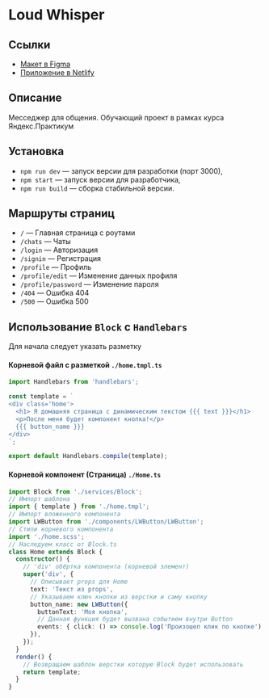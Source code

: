 # Loud Whisper

## Ссылки
* [Макет в Figma](https://www.figma.com/file/19wDMl4QNTAFHu6Q1mZcr5/Yandex.Practicum-Chats?node-id=0%3A1&t=OwJO1e9oSTv8b3WW-0)
* [Приложение в Netlify](https://sunny-muffin-404bd7.netlify.app)

## Описание
Месседжер для общения.
Обучающий проект в рамках курса Яндекс.Практикум

## Установка

- `npm run dev` — запуск версии для разработки (порт 3000),
- `npm start` — запуск версии для разработчика,
- `npm run build` — сборка стабильной версии.

## Маршруты страниц

- `/` — Главная страница с роутами
- `/chats` — Чаты
- `/login` — Авторизация
- `/signin` — Регистрация
- `/profile` — Профиль
- `/profile/edit` — Изменение данных профиля
- `/profile/password` — Изменение пароля
- `/404` — Ошибка 404
- `/500` — Ошибка 500


## Использование `Block` с `Handlebars`

Для начала следует указать разметку
#### Корневой файл с разметкой `./home.tmpl.ts`
```ts
import Handlebars from 'handlebars';

const template = `
<div class='home'>
  <h1> Я домашняя страница с динамическим текстом {{{ text }}}</h1>
  <p>После меня будет компонент кнопка!</p>
  {{{ button_name }}}
</div>
`;

export default Handlebars.compile(template);

```

#### Корневой компонент (Страница) `./Home.ts`

```ts
import Block from './services/Block';
// Импорт шаблона
import { template } from './home.tmpl';
// Импорт вложенного компонента
import LWButton from './components/LWButton/LWButton';
// Стили корневого компонента
import './home.scss';
// Наследуем класс от Block.ts
class Home extends Block {
  constructor() {
    // 'div' обёртка компонента (корневой элемент) 
    super('div', {
      // Описывает props для Home
      text: 'Текст из props',
      // Указываем ключ кнопки из верстки и саму кнопку
      button_name: new LWButton({
        buttonText: 'Моя кнопка',
        // Данная функция будет вызвана событием внутри Button
        events: { click: () => console.log('Произошел клик по кнопке') },
      }),
    });
  }
  render() {
    // Возвращаем шаблон верстки которую Block будет использовать
    return template;
  }
}